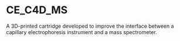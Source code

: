 # CE_C4D_MS
A 3D-printed cartridge developed to improve the interface between a capillary electrophoresis instrument and a mass spectrometer.
